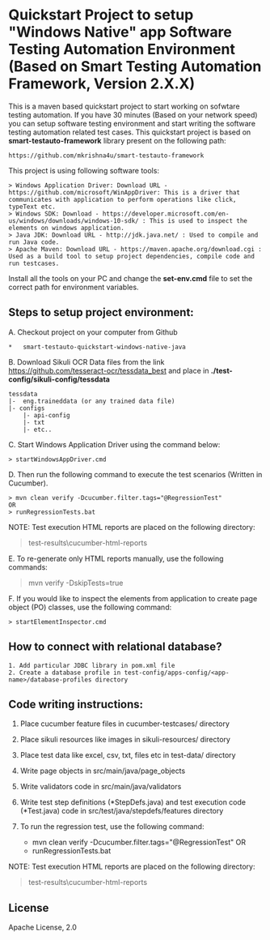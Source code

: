 # Quickstart Project to setup "Windows Native" app Software Testing Automation Environment (Based on Smart Testing Automation Framework, Version 2.X.X)

This is a maven based quickstart project to start working on sofwtare testing automation. If you have 30 minutes (Based on your network speed) you can setup software testing environment and start writing the software testing automation related test cases. This quickstart project is based on **smart-testauto-framework** library present on the following path: 

	https://github.com/mkrishna4u/smart-testauto-framework
	
This project is using following software tools:

	> Windows Application Driver: Download URL - https://github.com/microsoft/WinAppDriver: This is a driver that communicates with application to perform operations like click, typeText etc.
	> Windows SDK: Download - https://developer.microsoft.com/en-us/windows/downloads/windows-10-sdk/ : This is used to inspect the elements on windows application.
	> Java JDK: Download URL - http://jdk.java.net/ : Used to compile and run Java code.
	> Apache Maven: Download URL - https://maven.apache.org/download.cgi : Used as a build tool to setup project dependencies, compile code and run testcases.
	
Install all the tools on your PC and change the **set-env.cmd** file to set the correct path for environment variables.

## Steps to setup project environment:

A. Checkout project on your computer from Github

	*   smart-testauto-quickstart-windows-native-java

B. Download Sikuli OCR Data files from the link <https://github.com/tesseract-ocr/tessdata_best> and place in **./test-config/sikuli-config/tessdata**

	tessdata
	|-	eng.traineddata (or any trained data file)
	|- configs
		|- api-config
		|- txt
		|- etc..

C. Start Windows Application Driver using the command below:

	> startWindowsAppDriver.cmd
	
D. Then run the following command to execute the test scenarios (Written in Cucumber).
	
	> mvn clean verify -Dcucumber.filter.tags="@RegressionTest"
	OR
	> runRegressionTests.bat

NOTE: Test execution HTML reports are placed on the following directory:
> test-results\cucumber-html-reports

E. To re-generate only HTML reports manually, use the following commands:

> mvn verify -DskipTests=true

F. If you would like to inspect the elements from application to create page object (PO) classes, use the following command:

	> startElementInspector.cmd

## How to connect with relational database? 
	1. Add particular JDBC library in pom.xml file 
	2. Create a database profile in test-config/apps-config/<app-name>/database-profiles directory

## Code writing instructions:

1.  Place cucumber feature files in cucumber-testcases/ directory
2.  Place sikuli resources like images in sikuli-resources/ directory
3.  Place test data like excel, csv, txt, files etc in test-data/ directory
4.  Write page objects in src/main/java/page_objects
5.  Write validators code in src/main/java/validators
6.  Write test step definitions (*StepDefs.java) and test execution code (*Test.java) code in src/test/java/stepdefs/features directory
7.  To run the regression test, use the following command:

	*   mvn clean verify -Dcucumber.filter.tags="@RegressionTest"
	 OR
	*   runRegressionTests.bat
	
NOTE: Test execution HTML reports are placed on the following directory:
> test-results\cucumber-html-reports

## License
Apache License, 2.0
